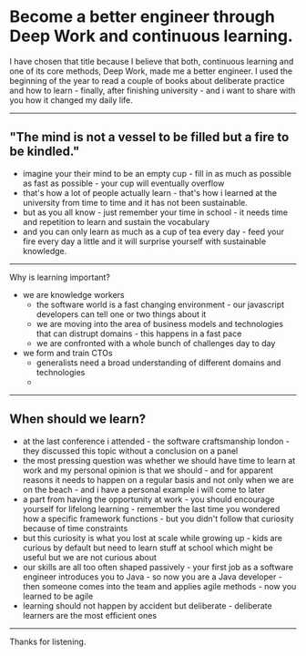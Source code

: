 <!-- page_number: true -->

# Become a better engineer through Deep Work and continuous learning.


I have chosen that title because I believe that both, continuous learning and one of its core methods, Deep Work, made me a better engineer. I used the beginning of the year to read a couple of books about deliberate practice and how to learn - finally, after finishing university -  and i want to share with you how it changed my daily life.

---

## "The mind is not a vessel to be filled but a fire to be kindled."

* imagine your their mind to be an empty cup - fill in as much as possible as fast as possible - your cup will eventually overflow
* that's how a lot of people actually learn - that's how i learned at the university from time to time and it has not been sustainable.
* but as you all know - just remember your time in school - it needs time and repetition to learn and sustain the vocabulary
* and you can only learn as much as a cup of tea every day - feed your fire every day a little and it will surprise yourself with sustainable knowledge.

---

Why is learning important?

* we are knowledge workers
	* the software world is a fast changing environment - our javascript developers can tell one or two things about it
	* we are moving into the area of business models and technologies that can distrupt domains - this happens in a fast pace
	* we are confronted with a whole bunch of challenges day to day
 * we form and train CTOs
 	* 	generalists need a broad understanding of different domains and technologies
 	* 	

---

## When should we learn?

* at  the last conference i attended - the software craftsmanship london - they discussed this topic without a conclusion on a panel
* the most pressing question was whether we should have time to learn at work and my personal opinion is that we should - and for apparent reasons it needs to happen on a regular basis and not only when we are on the beach - and i have a personal example i will come to later
* a part from having the opportunity at work - you should encourage yourself for lifelong learning - remember the last time you wondered how a specific framework functions - but you didn't follow that curiosity because of time constraints
* but this curiosity is what you lost at scale while growing up - kids are curious by default but need to learn stuff at school which might be useful but we are not curious about
* our skills are all too often shaped passively - your first job as a software engineer introduces you to Java - so now you are a Java developer - then someone comes into the team and applies agile methods - now you learned to be agile
* learning should not happen by accident but deliberate - deliberate learners are the most efficient ones

---

Thanks for listening.